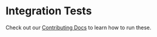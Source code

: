 # Integration Tests
Check out our [Contributing Docs](https://github.com/pages/salesforce/cix/#/development?id=running-tests) to learn how to run these.